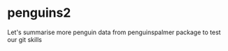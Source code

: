 
# penguins2

Let's summarise more penguin data from penguinspalmer package to test our git skills

